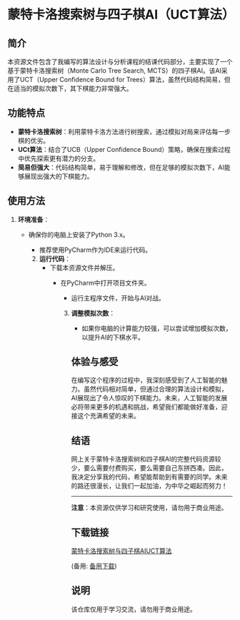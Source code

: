 # 蒙特卡洛搜索树与四子棋AI（UCT算法）

## 简介

本资源文件包含了我编写的算法设计与分析课程的结课代码部分，主要实现了一个基于蒙特卡洛搜索树（Monte Carlo Tree Search, MCTS）的四子棋AI。该AI采用了UCT（Upper Confidence Bound for Trees）算法，虽然代码结构简易，但在适当的模拟次数下，其下棋能力非常强大。

## 功能特点

- **蒙特卡洛搜索树**：利用蒙特卡洛方法进行树搜索，通过模拟对局来评估每一步棋的优劣。
- **UCt算法**：结合了UCB（Upper Confidence Bound）策略，确保在搜索过程中优先探索更有潜力的分支。
- **简易但强大**：代码结构简单，易于理解和修改，但在足够的模拟次数下，AI能够展现出强大的下棋能力。

## 使用方法

1. **环境准备**：
   - 确保你的电脑上安装了Python 3.x。
      - 推荐使用PyCharm作为IDE来运行代码。

      2. **运行代码**：
         - 下载本资源文件并解压。
            - 在PyCharm中打开项目文件夹。
               - 运行主程序文件，开始与AI对战。

               3. **调整模拟次数**：
                  - 如果你电脑的计算能力较强，可以尝试增加模拟次数，以提升AI的下棋水平。

                  ## 体验与感受

                  在编写这个程序的过程中，我深刻感受到了人工智能的魅力。虽然代码相对简单，但通过合理的算法设计和模拟，AI展现出了令人惊叹的下棋能力。未来，人工智能的发展必将带来更多的机遇和挑战，希望我们都能做好准备，迎接这个充满希望的未来。

                  ## 结语

                  网上关于蒙特卡洛搜索树和四子棋AI的完整代码资源较少，要么需要付费购买，要么需要自己东拼西凑。因此，我决定分享我的代码，希望能帮助到有需要的同学。未来的路还很漫长，让我们一起加油，为中华之崛起而努力！

                  ---

                  **注意**：本资源仅供学习和研究使用，请勿用于商业用途。

                  ## 下载链接
                  [蒙特卡洛搜索树与四子棋AIUCT算法](https://pan.quark.cn/s/1a0a45c07a36) 

                  (备用: [备用下载](https://pan.baidu.com/s/1f170O_cUTkcoAX9Udh6y2Q?pwd=1234))

                  ## 说明

                  该仓库仅用于学习交流，请勿用于商业用途。
